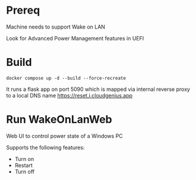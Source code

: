 # Prereq

Machine needs to support Wake on LAN

Look for Advanced Power Management features in UEFI


# Build

```
docker compose up -d --build --force-recreate 
```

It runs a flask app on port 5090 which is mapped via internal reverse proxy to a local DNS name https://reset.i.cloudgenius.app


# Run WakeOnLanWeb
Web UI to control power state of a Windows PC

Supports the following features:

- Turn on
- Restart
- Turn off
